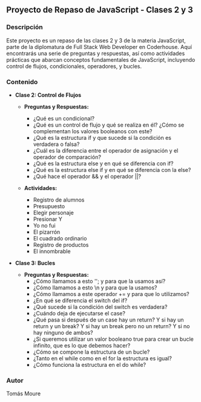 ## Proyecto de Repaso de JavaScript - Clases 2 y 3

### Descripción

Este proyecto es un repaso de las clases 2 y 3 de la materia JavaScript, parte de la diplomatura de Full Stack Web Developer en Coderhouse. Aquí encontrarás una serie de preguntas y respuestas, así como actividades prácticas que abarcan conceptos fundamentales de JavaScript, incluyendo control de flujos, condicionales, operadores, y bucles.

### Contenido

- **Clase 2: Control de Flujos**
  - **Preguntas y Respuestas:**
    - ¿Qué es un condicional?
    - ¿Qué es un control de flujo y qué se realiza en él? ¿Cómo se complementan los valores booleanos con este?
    - ¿Qué es la estructura if y que sucede si la condición es verdadera o falsa?
    - ¿Cuál es la diferencia entre el operador de asignación y el operador de comparación?
    - ¿Qué es la estructura else y en qué se diferencia con if?
    - ¿Qué es la estructura else if y en qué se diferencia con la else?
    - ¿Qué hace el operador && y el operador ||?

  - **Actividades:**
    - Registro de alumnos
    - Presupuesto
    - Elegir personaje
    - Presionar Y
    - Yo no fui
    - El pizarrón
    - El cuadrado ordinario
    - Registro de productos
    - El innombrable

- **Clase 3: Bucles**
  - **Preguntas y Respuestas:**
    - ¿Cómo llamamos a esto ''; y para que la usamos así?
    - ¿Cómo llamamos a esto \n y para que la usamos?
    - ¿Cómo llamamos a este operador += y para que lo utilizamos?
    - ¿En qué se diferencia el switch del if?
    - ¿Qué sucede si la condición del switch es verdadera?
    - ¿Cuándo deja de ejecutarse el case?
    - ¿Qué pasa si después de un case hay un return? Y si hay un return y un break? Y si hay un break pero no un return? Y si no hay ninguno de ambos?
    - ¿Si queremos utilizar un valor booleano true para crear un bucle infinito, que es lo que debemos hacer?
    - ¿Cómo se compone la estructura de un bucle?
    - ¿Tanto en el while como en el for la estructura es igual?
    - ¿Cómo funciona la estructura en el do while?

### Autor

Tomás Moure
